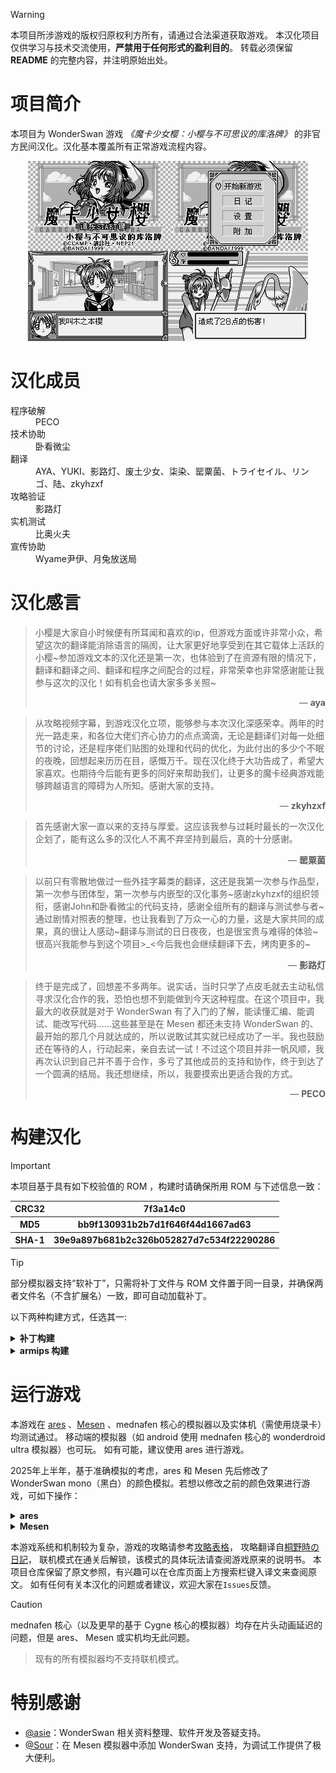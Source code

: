 > [!WARNING]
> 本项目所涉游戏的版权归原权利方所有，请通过合法渠道获取游戏。
> 本汉化项目仅供学习与技术交流使用，**严禁用于任何形式的盈利目的**。
> 转载必须保留 **README** 的完整内容，并注明原始出处。

# 项目简介
本项目为 WonderSwan 游戏 *《魔卡少女樱：小樱与不可思议的库洛牌》* 的非官方民间汉化。汉化基本覆盖所有正常游戏流程内容。
<p align="center"><img src="display.png" alt="汉化截图" /></p>

# 汉化成员
<dl>
  <dt>程序破解</dt>
  <dd>PECO</dd>
  <dt>技术协助</dt>
  <dd>卧看微尘</dd>
  <dt>翻译</dt>
  <dd>AYA、YUKI、影路灯、废土少女、柒染、罂粟菌、トライセイル、リンゴ、陆、zkyhzxf</dd>
  <dt>攻略验证</dt>
  <dd>影路灯</dd>
  <dt>实机测试</dt>
  <dd>比奥火夫</dd>
  <dt>宣传协助</dt>
  <dd>Wyame尹伊、月兔放送局</dd>
</dl>

# 汉化感言
> 小樱是大家自小时候便有所耳闻和喜欢的ip，但游戏方面或许非常小众，希望这次的翻译能消除语言的隔阂，让大家更好地享受到在其它载体上活跃的小樱\~参加游戏文本的汉化还是第一次，也体验到了在资源有限的情况下，翻译和翻译之间、翻译和程序之间配合的过程，非常荣幸也非常感谢能让我参与这次的汉化！如有机会也请大家多多关照\~
> <div style="text-align: right">— <b>aya</b></div>

> 从攻略视频字幕，到游戏汉化立项，能够参与本次汉化深感荣幸。两年的时光一路走来，和各位大佬们齐心协力的点点滴滴，无论是翻译们对每一处细节的讨论，还是程序佬们贴图的处理和代码的优化，为此付出的多少个不眠的夜晚，回想起来历历在目，感慨万千。现在汉化终于大功告成了，希望大家喜欢。也期待今后能有更多的同好来帮助我们，让更多的魔卡经典游戏能够跨越语言的障碍为人所知。感谢大家的支持。
> <div style="text-align: right">— <b>zkyhzxf</b></div>

> 首先感谢大家一直以来的支持与厚爱。这应该我参与过耗时最长的一次汉化企划了，能有这么多的汉化人不离不弃坚持到最后，真的十分感谢。
> <div style="text-align: right">— <b>罂粟菌</b></div>

> 以前只有零散地做过一些外挂字幕类的翻译，这还是我第一次参与作品型，第一次参与团体型，第一次参与内嵌型的汉化事务\~感谢zkyhzxf的组织领衔，感谢John和卧看微尘的代码支持，感谢全组所有的翻译与测试参与者\~通过剧情对照表的整理，也让我看到了万众一心的力量，这是大家共同的成果，真的很让人感动\~翻译与测试的日日夜夜，也是很宝贵与难得的体验\~很高兴我能参与到这个项目>_<今后我也会继续翻译下去，烤肉更多的\~
> <div style="text-align: right">— <b>影路灯</b></div>

> 终于是完成了，回想差不多两年。说实话，当时只学了点皮毛就去主动私信寻求汉化合作的我，恐怕也想不到能做到今天这种程度。在这个项目中，我最大的收获就是对于 WonderSwan 有了入门的了解，能读懂汇编、能调试、能改写代码……这些甚至是在 Mesen 都还未支持 WonderSwan 的、最开始的那几个月就达成的，所以说敢试其实就已经成功了一半。我也鼓励还在等待的人，行动起来，亲自去试一试！不过这个项目并非一帆风顺，我再次认识到自己并不善于合作，多亏了其他成员的支持和协作，终于到达了一个圆满的结局。我还想继续，所以，我要摸索出更适合我的方式。
> <div style="text-align: right">— <b>PECO</b></div>




# 构建汉化
> [!IMPORTANT]
> 本项目基于具有如下校验值的 ROM ，构建时请确保所用 ROM 与下述信息一致：
> <table>
>  <tr><th>CRC32</th><th>7f3a14c0</th></tr>
>  <tr><th>MD5</th><th>bb9f130931b2b7d1f646f44d1667ad63</th></tr>
>  <tr><th>SHA-1</th><th>39e9a897b681b2c326b052827d7c534f22290286</th></tr>
> </table>

> [!TIP]
> 部分模拟器支持“软补丁”，只需将补丁文件与 ROM 文件置于同一目录，并确保两者文件名（不含扩展名）一致，即可自动加载补丁。

以下两种构建方式，任选其一:

<details><summary><b>补丁构建</b></summary>

1. 从 Releases 下载 bps 格式的补丁文件。
2. 准备符合上述校验值的 ROM 文件。
3. 使用支持 bps 格式的补丁工具，将补丁应用于 ROM ，生成汉化后的 ROM 文件。

</details>

<details><summary><b>armips 构建</b></summary>

1. 克隆本仓库至本地，或下载仓库代码 ZIP 并解压。
2. 将符合校验值的 ROM 文件重命名为 `baserom.ws`，并放置于项目根目录（与 `main.asm` 同级）。
3. 运行 `build.bat`，将在根目录生成汉化后的 ROM 文件 `patched.ws`。

</details>

# 运行游戏
本游戏在 [ares](https://ares-emu.net/) 、[Mesen](https://www.mesen.ca/) 、mednafen 核心的模拟器以及实体机（需使用烧录卡）均测试通过。
移动端的模拟器（如 android 使用 mednafen 核心的 wonderdroid ultra 模拟器）也可玩。
如有可能，建议使用 ares 进行游戏。

2025年上半年，基于准确模拟的考虑，ares 和 Mesen 先后修改了 WonderSwan mono（黑白）的颜色模拟。若想以修改之前的颜色效果进行游戏，可如下操作：

<details><summary><b>ares</b></summary>

1. 菜单栏`Settings`→`Video...`。
2. 在右侧`Emulator Settings`下找到`Color Emulation`一项，取消勾选。

</details>

<details><summary><b>Mesen</b></summary>

菜单栏`Settings`→`Region / Model`→`WonderSwan Color`或`SwanCrystal`

</details>


本游戏系统和机制较为复杂，游戏的攻略请参考[攻略表格](https://gitee.com/JohnTsq/WS_Cardcaptor_Sakura_chs/releases/download/v1.0/%E5%B0%8F%E6%A8%B1%E7%BD%91%E9%A1%B5%E6%94%BB%E7%95%A5%E7%BF%BB%E8%AF%91.xls)，
攻略翻译自[桐野時の日記](http://no-weather.seesaa.net/article/451382178.html)，
联机模式在通关后解锁，该模式的具体玩法请查阅游戏原来的说明书。
本项目仓库保留了原文参照，有兴趣可以在仓库页面上方搜索栏键入译文来查阅原文。
如有任何有关本汉化的问题或者建议，欢迎大家在`Issues`反馈。
> [!CAUTION]
mednafen 核心（以及更早的基于 Cygne 核心的模拟器）均存在片头动画延迟的问题，但是 ares、 Mesen 或实机均无此问题。
>
> 现有的所有模拟器均不支持联机模式。


# 特别感谢
+ [@asie](https://github.com/asiekierka)：WonderSwan 相关资料整理、软件开发及答疑支持。
+ [@Sour](https://github.com/SourMesen)：在 Mesen 模拟器中添加 WonderSwan 支持，为调试工作提供了极大便利。
